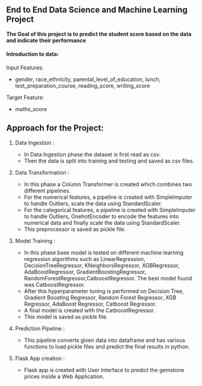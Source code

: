 ## End to End Data Science and Machine Learning Project

**The Goal of this project is to predict the student score based on the data and indicate their performance**

#### Introduction to data:
Input Features:
* gender, race_ethnicity, parental_level_of_education, lunch, test_preparation_course, reading_score, writing_score

Target Feature:
* maths_score

## Approach for the Project:

1. Data Ingestion : 
    * In Data Ingestion phase the dataset is first read as csv. 
    * Then the data is split into training and testing and saved as csv files.

2. Data Transformation : 
    * In this phase a Column Transformer is created which combines two different pipelines.
    * For the numerical features, a pipeline is created with SimpleImputer to handle Outliers, scale the data using StandardScaler.
    * For the categorical features, a pipeline is created with SimpleImputer to handle Outliers, OnehotEncoder to encode the features into numerical data and finally scale the data using StandardScaler.
    * This preprocessor is saved as pickle file.

3. Model Training : 
    * In this phase base model is tested on different machine learning regression algorithms such as LinearRegression, DecisionTreeRegressor, KNeighborsRegressor, XGBRegressor, AdaBoostRegressor, GradientBoostingRegressor, RandomForestRegressor,CatboostRegressor. The best model found was CatboostRegressor.
    * After this hyperparameter tuning is performed on Decision Tree, Gradient Boosting Regressor, Random Forest Regressor, XGB Regressor, AdaBoost Regressor, Catboost Regressor.
    * A final model is created with the CatboostRegressor.
    * This model is saved as pickle file.

4. Prediction Pipeline : 
    * This pipeline converts given data into dataframe and has various functions to load pickle files and predict the final results in python.

5. Flask App creation : 
    * Flask app is created with User Interface to predict the gemstone prices inside a Web Application.
